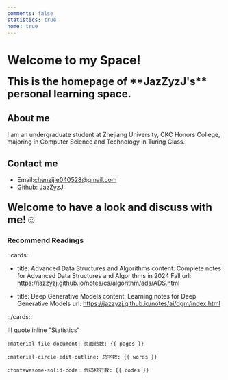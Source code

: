 ```yaml
---
comments: false
statistics: true
home: true
---
```








# Welcome to my Space!


<span style="font-size: 24px; font-weight: bold;">
This is the homepage of **JazZyzJ's** personal learning space.
</span>

## About me
I am an undergraduate student at Zhejiang University, CKC Honors College, majoring in Computer Science and Technology in Turing Class.

## Contact me
- Email:chenzijie040528@gmail.com
- Github: [JazZyzJ](https://github.com/JazZyzJ/)
  
<!-- ### Purpose of this space
I will use this site as a blog to record my learning experience and share my thoughts not only in computer science but also in a wide range of fields.   -->

<p style="font-size: 24px; font-weight: bold;">Welcome to have a look and discuss with me!☺️</p>


<!-- !!! tip "Recommend Readings"  -->

<!-- - [Advanced Data Structures(24 Fall)](https://jazzyzj.github.io/notes/cs/algorithm/ads/ADS.html)
- [Deep Generative Models](https://jazzyzj.github.io/notes/ai/dgm/index.html) -->

### Recommend Readings

::cards::

- title: Advanced Data Structures and Algorithms
  content: Complete notes for Advanced Data Structures and Algorithms in 2024 Fall
  url: https://jazzyzj.github.io/notes/cs/algorithm/ads/ADS.html

- title: Deep Generative Models
  content: Learning notes for Deep Generative Models 
  url: https://jazzyzj.github.io/notes/ai/dgm/index.html

::/cards::




!!! quote inline "Statistics"   

    :material-file-document: 页面总数: {{ pages }}

    :material-circle-edit-outline: 总字数: {{ words }}
        
    :fontawesome-solid-code: 代码块行数: {{ codes }}




